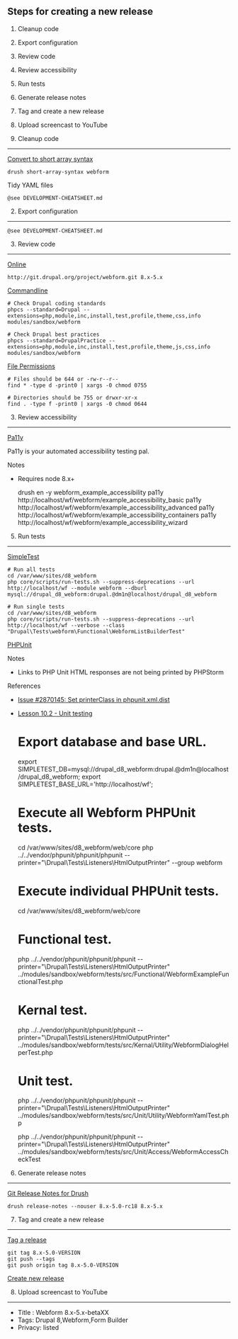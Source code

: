 Steps for creating a new release
--------------------------------

  1. Cleanup code
  2. Export configuration
  3. Review code
  4. Review accessibility
  5. Run tests
  6. Generate release notes
  7. Tag and create a new release
  8. Upload screencast to YouTube

1. Cleanup code
---------------

[Convert to short array syntax](https://www.drupal.org/project/short_array_syntax)

    drush short-array-syntax webform

Tidy YAML files

    @see DEVELOPMENT-CHEATSHEET.md


2. Export configuration
-----------------------

    @see DEVELOPMENT-CHEATSHEET.md


3. Review code
--------------

[Online](http://pareview.sh)

    http://git.drupal.org/project/webform.git 8.x-5.x

[Commandline](https://www.drupal.org/node/1587138)

    # Check Drupal coding standards
    phpcs --standard=Drupal --extensions=php,module,inc,install,test,profile,theme,css,info modules/sandbox/webform

    # Check Drupal best practices
    phpcs --standard=DrupalPractice --extensions=php,module,inc,install,test,profile,theme,js,css,info modules/sandbox/webform

[File Permissions](https://www.drupal.org/comment/reply/2690335#comment-form)

    # Files should be 644 or -rw-r--r--
    find * -type d -print0 | xargs -0 chmod 0755

    # Directories should be 755 or drwxr-xr-x
    find . -type f -print0 | xargs -0 chmod 0644

3. Review accessibility
-----------------------

[Pa11y](http://pa11y.org/)

Pa11y is your automated accessibility testing pal.

Notes
- Requires node 8.x+


    drush en -y webform_example_accessibility
    pa11y http://localhost/wf/webform/example_accessibility_basic
    pa11y http://localhost/wf/webform/example_accessibility_advanced
    pa11y http://localhost/wf/webform/example_accessibility_containers
    pa11y http://localhost/wf/webform/example_accessibility_wizard

5. Run tests
------------

[SimpleTest](https://www.drupal.org/node/645286)

    # Run all tests
    cd /var/www/sites/d8_webform
    php core/scripts/run-tests.sh --suppress-deprecations --url http://localhost/wf --module webform --dburl mysql://drupal_d8_webform:drupal.@dm1n@localhost/drupal_d8_webform

    # Run single tests
    cd /var/www/sites/d8_webform
    php core/scripts/run-tests.sh --suppress-deprecations --url http://localhost/wf --verbose --class "Drupal\Tests\webform\Functional\WebformListBuilderTest"

[PHPUnit](https://www.drupal.org/node/2116263)

Notes
- Links to PHP Unit HTML responses are not being printed by PHPStorm

References
- [Issue #2870145: Set printerClass in phpunit.xml.dist](https://www.drupal.org/node/2870145)
- [Lesson 10.2 - Unit testing](https://docs.acquia.com/article/lesson-102-unit-testing)

    # Export database and base URL.
    export SIMPLETEST_DB=mysql://drupal_d8_webform:drupal.@dm1n@localhost/drupal_d8_webform;
    export SIMPLETEST_BASE_URL='http://localhost/wf';

    # Execute all Webform PHPUnit tests.
    cd /var/www/sites/d8_webform/web/core
    php ../../vendor/phpunit/phpunit/phpunit --printer="\Drupal\Tests\Listeners\HtmlOutputPrinter" --group webform

    # Execute individual PHPUnit tests.
    cd /var/www/sites/d8_webform/web/core

    # Functional test.
    php ../../vendor/phpunit/phpunit/phpunit --printer="\Drupal\Tests\Listeners\HtmlOutputPrinter" ../modules/sandbox/webform/tests/src/Functional/WebformExampleFunctionalTest.php

    # Kernal test.
    php ../../vendor/phpunit/phpunit/phpunit --printer="\Drupal\Tests\Listeners\HtmlOutputPrinter" ../modules/sandbox/webform/tests/src/Kernal/Utility/WebformDialogHelperTest.php

    # Unit test.
    php ../../vendor/phpunit/phpunit/phpunit --printer="\Drupal\Tests\Listeners\HtmlOutputPrinter" ../modules/sandbox/webform/tests/src/Unit/Utility/WebformYamlTest.php

    php ../../vendor/phpunit/phpunit/phpunit --printer="\Drupal\Tests\Listeners\HtmlOutputPrinter" ../modules/sandbox/webform/tests/src/Unit/Access/WebformAccessCheckTest

6. Generate release notes
-------------------------

[Git Release Notes for Drush](https://www.drupal.org/project/grn)

    drush release-notes --nouser 8.x-5.0-rc18 8.x-5.x


7. Tag and create a new release
-------------------------------

[Tag a release](https://www.drupal.org/node/1066342)

    git tag 8.x-5.0-VERSION
    git push --tags
    git push origin tag 8.x-5.0-VERSION

[Create new release](https://www.drupal.org/node/add/project-release/2640714)


8. Upload screencast to YouTube
-------------------------------

- Title : Webform 8.x-5.x-betaXX
- Tags: Drupal 8,Webform,Form Builder
- Privacy: listed

